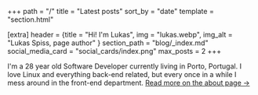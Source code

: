 +++
path = "/"
title = "Latest posts"
sort_by = "date"
template = "section.html"

[extra]
header = {title = "Hi! I'm Lukas", img = "lukas.webp", img_alt = "Lukas Spiss, page author" }
section_path = "blog/_index.md"
social_media_card = "social_cards/index.png"
max_posts = 2
+++

I'm a 28 year old Software Developer currently living in Porto, Portugal.
I love Linux and everything back-end related, but every once in a while I mess around in the front-end department. [Read more on the about page →](@/pages/about/index.md)